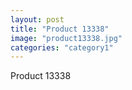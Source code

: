 ```yaml
---
layout: post
title: "Product 13338"
image: "product13338.jpg"
categories: "category1"
---
```

Product 13338
